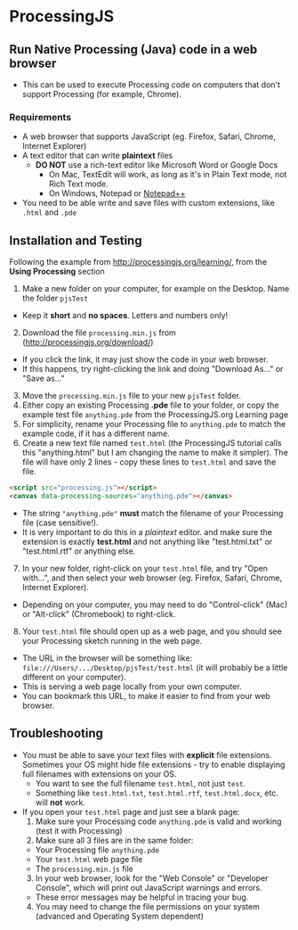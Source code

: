 # ProcessingJS
## Run Native Processing (Java) code in a web browser
- This can be used to execute Processing code on computers that don't support Processing (for example, Chrome).

### Requirements
- A web browser that supports JavaScript (eg. Firefox, Safari, Chrome, Internet Explorer)
- A text editor that can write **plaintext** files
  - **DO NOT** use a rich-text editor like Microsoft Word or Google Docs
    - On Mac, TextEdit will work, as long as it's in Plain Text mode, not Rich Text mode.
    - On Windows, Notepad or [Notepad++](https://notepad-plus-plus.org/)
- You need to be able write and save files with custom extensions, like ```.html``` and ```.pde```

## Installation and Testing
Following the example from http://processingjs.org/learning/, from the **Using Processing** section  
1. Make a new folder on your computer, for example on the Desktop. Name the folder ```pjsTest```
  - Keep it **short** and **no spaces**. Letters and numbers only!
2. Download the file ```processing.min.js``` from (http://processingjs.org/download/)
  - If you click the link, it may just show the code in your web browser.
  - If this happens, try right-clicking the link and doing "Download As..." or "Save as..."
3. Move the ```processing.min.js``` file to your new ```pjsTest``` folder.
4. Either copy an existing Processing **.pde** file to your folder, or copy the example test file ```anything.pde``` from the ProcessingJS.org Learning page
5. For simplicity, rename your Processing file to ```anything.pde``` to match the example code, if it has a different name.
6. Create a new text file named ```test.html``` (the ProcessingJS tutorial calls this "anything.html" but I am changing the name to make it simpler). The file will have only 2 lines - copy these lines to ```test.html``` and save the file.
```html
<script src="processing.js"></script> 
<canvas data-processing-sources="anything.pde"></canvas>
```
  - The string ```"anything.pde"``` **must** match the filename of your Processing file (case sensitive!).
  - It is very important to do this in a *plaintext* editor. and make sure the extension is exactly **test.html** and not anything like "test.html.txt" or "test.html.rtf" or anything else. 
7. In your new folder, right-click on your ```test.html``` file, and try "Open with...", and then select your web browser (eg. Firefox, Safari, Chrome, Internet Explorer).
  - Depending on your computer, you may need to do "Control-click" (Mac) or "Alt-click" (Chromebook) to right-click.
8. Your ```test.html``` file should open up as a web page, and you should see your Processing sketch running in the web page.
  - The URL in the browser will be something like:  
    ```file:///Users/.../Desktop/pjsTest/test.html``` (it will probably be a little different on your computer).
  - This is serving a web page locally from your own computer.
  - You can bookmark this URL, to make it easier to find from your web browser.

## Troubleshooting
- You must be able to save your text files with **explicit** file extensions. Sometimes your OS might hide file extensions - try to enable displaying full filenames with extensions on your OS.
  - You want to see the full filename ```test.html```, not just ```test```.
  - Something like ```test.html.txt```, ```test.html.rtf```, ```test.html.docx```, etc. will **not** work.
- If you open your ```test.html``` page and just see a blank page:
  1. Make sure your Processing code ```anything.pde``` is valid and working (test it with Processing)
  2. Make sure all 3 files are in the same folder:
    - Your Processing file ```anything.pde```
    - Your ```test.html``` web page file
    - The ```processing.min.js``` file
  3. In your web browser, look for the "Web Console" or "Developer Console", which will print out JavaScript warnings and errors.
    - These error messages may be helpful in tracing your bug.
  4. You may need to change the file permissions on your system (advanced and Operating System dependent)
